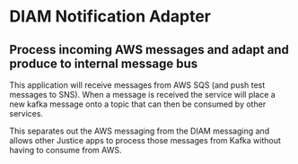 # DIAM Notification Adapter

## Process incoming AWS messages and adapt and produce to internal message bus

This application will receive messages from AWS SQS (and push test messages to SNS).
When a message is received the service will place a new kafka message onto a topic that can then be consumed by other services.

This separates out the AWS messaging from the DIAM messaging and allows other Justice apps to process those messages from Kafka without having to consume from AWS.
